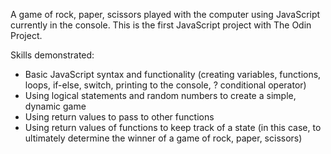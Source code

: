 A game of rock, paper, scissors played with the computer using JavaScript currently in the console. This is the first JavaScript project with The Odin Project.

Skills demonstrated:

- Basic JavaScript syntax and functionality (creating variables, functions, loops, if-else, switch, printing to the console, ? conditional operator)
- Using logical statements and random numbers to create a simple, dynamic game
- Using return values to pass to other functions
- Using return values of functions to keep track of a state (in this case, to ultimately determine the winner of a game of rock, paper, scissors)